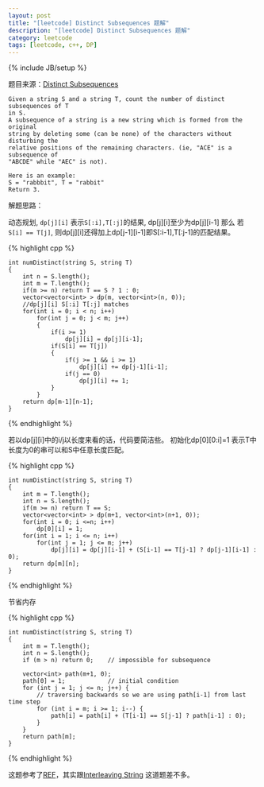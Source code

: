 ```yaml
---
layout: post
title: "[leetcode] Distinct Subsequences 题解"
description: "[leetcode] Distinct Subsequences 题解"
category: leetcode 
tags: [leetcode, c++, DP]
---
```

{% include JB/setup %}


题目来源：[Distinct Subsequences](https://oj.leetcode.com/problems/distinct-subsequences/)

>

    Given a string S and a string T, count the number of distinct subsequences of T
    in S.
    A subsequence of a string is a new string which is formed from the original
    string by deleting some (can be none) of the characters without disturbing the
    relative positions of the remaining characters. (ie, "ACE" is a subsequence of
    "ABCDE" while "AEC" is not).

    Here is an example:
    S = "rabbbit", T = "rabbit"
    Return 3.

解题思路：

动态规划, `dp[j][i]` 表示`S[:i],T[:j]`的结果, dp[j][i]至少为dp[j][i-1]
那么 若`S[i] == T[j]`, 则dp[j][i]还得加上dp[j-1][i-1]即S[:i-1],T[:j-1]的匹配结果。

{% highlight cpp %}
	
	int numDistinct(string S, string T)
    {
        int n = S.length();
        int m = T.length();
        if(m >= n) return T == S ? 1 : 0;
        vector<vector<int> > dp(m, vector<int>(n, 0));
        //dp[j][i] S[:i] T[:j] matches
        for(int i = 0; i < n; i++)
            for(int j = 0; j < m; j++)
            {
                if(i >= 1)
                    dp[j][i] = dp[j][i-1];
                if(S[i] == T[j])
                {
                    if(j >= 1 && i >= 1)
                        dp[j][i] += dp[j-1][i-1];
                    if(j == 0)
                        dp[j][i] += 1;
                }
            }
        return dp[m-1][n-1];
    }
{% endhighlight %}

若以dp[j][i]中的i/j以长度来看的话，代码要简洁些。
初始化dp[0][0:i]=1 表示T中长度为0的串可以和S中任意长度匹配。

{% highlight cpp %}
	
	int numDistinct(string S, string T)
    {
        int m = T.length();
        int n = S.length();
        if(m >= n) return T == S;
        vector<vector<int> > dp(m+1, vector<int>(n+1, 0));
        for(int i = 0; i <=n; i++)
            dp[0][i] = 1;
        for(int i = 1; i <= n; i++)
            for(int j = 1; j <= m; j++)
                dp[j][i] = dp[j][i-1] + (S[i-1] == T[j-1] ? dp[j-1][i-1] : 0);
        return dp[m][n];
    }
{% endhighlight %}

节省内存

{% highlight cpp %}

	int numDistinct(string S, string T) 
    {
        int m = T.length();
        int n = S.length();
        if (m > n) return 0;    // impossible for subsequence
        
        vector<int> path(m+1, 0);
        path[0] = 1;            // initial condition
        for (int j = 1; j <= n; j++) {
            // traversing backwards so we are using path[i-1] from last time step
            for (int i = m; i >= 1; i--) {
                path[i] = path[i] + (T[i-1] == S[j-1] ? path[i-1] : 0);
            }
        }
        return path[m]; 
    }
{% endhighlight %}

这题参考了[REF](https://oj.leetcode.com/discuss/2143/any-better-solution-that-takes-less-than-space-while-in-time?show=2143#q2143)，其实跟[Interleaving String](http://tl3shi.github.io/leetcode/interleaving-string.html) 这道题差不多。
